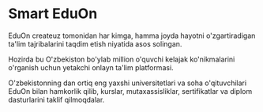 # Smart EduOn

EduOn createuz tomonidan har kimga, hamma joyda hayotni o'zgartiradigan ta'lim tajribalarini taqdim etish niyatida asos
solingan.

Hozirda bu O'zbekiston bo'ylab million o'quvchi kelajak ko'nikmalarini o'rganish uchun yetakchi onlayn ta'lim
platformasi.

O'zbekistonning dan ortiq eng yaxshi universitetlari va soha o'qituvchilari EduOn bilan hamkorlik qilib, kurslar,
mutaxassisliklar, sertifikatlar va diplom dasturlarini taklif qilmoqdalar.

